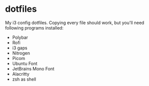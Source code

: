 # dotfiles
My i3 config dotfiles. Copying every file should work, but you'll need following programs installed:
+ Polybar
+ Rofi
+ i3 gaps
+ Nitrogen
+ Picom
+ Ubuntu Font
+ JetBrains Mono Font
+ Alacritty
+ zsh as shell
